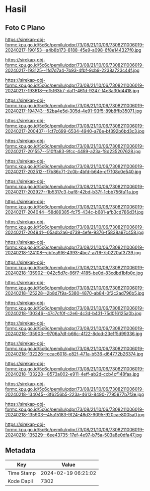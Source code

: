 # Hasil

## Foto C Plano

https://sirekap-obj-formc.kpu.go.id/5c6c/pemilu/pdpr/73/08/21/10/06/7308211006019-20240217-190153--a4b8b173-8188-45e9-a098-6f8e144327f0.jpg

https://sirekap-obj-formc.kpu.go.id/5c6c/pemilu/pdpr/73/08/21/10/06/7308211006019-20240217-193125--1fd7d7a4-7b93-4fbf-9cb9-2238a723c44f.jpg

https://sirekap-obj-formc.kpu.go.id/5c6c/pemilu/pdpr/73/08/21/10/06/7308211006019-20240217-193618--ef5f63b7-daf1-461d-9247-f4e3a30d4418.jpg

https://sirekap-obj-formc.kpu.go.id/5c6c/pemilu/pdpr/73/08/21/10/06/7308211006019-20240217-194743--52ba4e5d-305d-4e91-93f5-89b8ffb35071.jpg

https://sirekap-obj-formc.kpu.go.id/5c6c/pemilu/pdpr/73/08/21/10/06/7308211006019-20240217-200407--1cf7c699-6534-4940-a76e-bf392b6bd3c3.jpg

https://sirekap-obj-formc.kpu.go.id/5c6c/pemilu/pdpr/73/08/21/10/06/7308211006019-20240217-201557--510ffa83-9fcc-4489-a23a-f8d235207628.jpg

https://sirekap-obj-formc.kpu.go.id/5c6c/pemilu/pdpr/73/08/21/10/06/7308211006019-20240217-202512--f7b86c71-2c0b-4bfd-b64e-cf7108c0e540.jpg

https://sirekap-obj-formc.kpu.go.id/5c6c/pemilu/pdpr/73/08/21/10/06/7308211006019-20240217-202927--1b5317c3-baf8-42bd-b37f-1cbb756fa11a.jpg

https://sirekap-obj-formc.kpu.go.id/5c6c/pemilu/pdpr/73/08/21/10/06/7308211006019-20240217-204044--58d89385-fc75-434c-b681-afb3cd786d3f.jpg

https://sirekap-obj-formc.kpu.go.id/5c6c/pemilu/pdpr/73/08/21/10/06/7308211006019-20240217-204941--05adb2a6-d739-4efe-9376-f5838a97c458.jpg

https://sirekap-obj-formc.kpu.go.id/5c6c/pemilu/pdpr/73/08/21/10/06/7308211006019-20240218-124108--cbfea9f6-4393-4bc7-a7f6-7c0220af3739.jpg

https://sirekap-obj-formc.kpu.go.id/5c6c/pemilu/pdpr/73/08/21/10/06/7308211006019-20240218-135902--042c5d7c-96f7-4185-be0d-83cdbd1bfb0c.jpg

https://sirekap-obj-formc.kpu.go.id/5c6c/pemilu/pdpr/73/08/21/10/06/7308211006019-20240218-125228--2b8d7f9a-5380-4870-ab84-0f2c2ad796b5.jpg

https://sirekap-obj-formc.kpu.go.id/5c6c/pemilu/pdpr/73/08/21/10/06/7308211006019-20240218-130346--47c7cf0f-c2e6-4c3d-b431-75d016125a0b.jpg

https://sirekap-obj-formc.kpu.go.id/5c6c/pemilu/pdpr/73/08/21/10/06/7308211006019-20240218-135903--9706a7df-b66c-4f22-8dcd-23e1f5d99336.jpg

https://sirekap-obj-formc.kpu.go.id/5c6c/pemilu/pdpr/73/08/21/10/06/7308211006019-20240218-132226--ccac6018-e82f-471a-b536-d64772b26374.jpg

https://sirekap-obj-formc.kpu.go.id/5c6c/pemilu/pdpr/73/08/21/10/06/7308211006019-20240218-133228--8573a002-e911-4eff-ab2d-ccb4cf148faa.jpg

https://sirekap-obj-formc.kpu.go.id/5c6c/pemilu/pdpr/73/08/21/10/06/7308211006019-20240218-134045--3f6256b5-223a-4613-8490-7795977b7f3e.jpg

https://sirekap-obj-formc.kpu.go.id/5c6c/pemilu/pdpr/73/08/21/10/06/7308211006019-20240218-135903--45a15183-9f24-46d3-9095-920cae8005a0.jpg

https://sirekap-obj-formc.kpu.go.id/5c6c/pemilu/pdpr/73/08/21/10/06/7308211006019-20240218-135229--6ee43735-17ef-4e97-b75a-503a8e0dfa47.jpg


## Metadata

| Key        | Value               |
| ---------- | ------------------- |
| Time Stamp | 2024-02-19 06:21:02 |
| Kode Dapil | 7302                |




